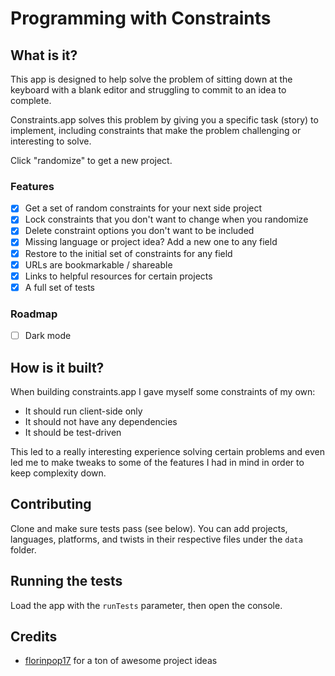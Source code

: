 # Programming with Constraints

## What is it?

This app is designed to help solve the problem of sitting down at the keyboard
with a blank editor and struggling to commit to an idea to complete.

Constraints.app solves this problem by giving you a specific task (story) to
implement, including constraints that make the problem challenging or
interesting to solve.

Click "randomize" to get a new project.

### Features

- [x] Get a set of random constraints for your next side project
- [x] Lock constraints that you don't want to change when you randomize
- [x] Delete constraint options you don't want to be included
- [x] Missing language or project idea? Add a new one to any field
- [x] Restore to the initial set of constraints for any field
- [x] URLs are bookmarkable / shareable
- [x] Links to helpful resources for certain projects
- [x] A full set of tests

### Roadmap

- [ ] Dark mode

## How is it built?

When building constraints.app I gave myself some constraints of my own:

- It should run client-side only
- It should not have any dependencies
- It should be test-driven

This led to a really interesting experience solving certain problems and even
led me to make tweaks to some of the features I had in mind in order to keep
complexity down.

## Contributing

Clone and make sure tests pass (see below). You can add projects, languages,
platforms, and twists in their respective files under the `data` folder.

## Running the tests

Load the app with the `runTests` parameter, then open the console.

## Credits

- [florinpop17](https://github.com/florinpop17) for a ton of awesome project ideas

